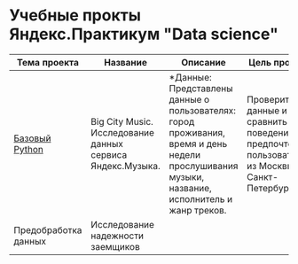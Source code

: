 # Учебные прокты Яндекс.Практикум "Data science" 

|  Тема проекта  | Название | Описание  | Цель проекта | Инструменты |
| ------------- | ------------- | ------------- | ------------- | ------------- |
| [Базовый Python](https://github.com/AValery8/yandex_praktikum_ds/tree/main/big_city_music)  | Big City Music. Исследование данных сервиса Яндекс.Музыка. | *Данные: Представлены данные о пользователях: город проживания, время и день недели прослушивания музыки, название, исполнитель и жанр треков. | Проверить данные и сравнить поведение и предпочтение пользователей из Москвы и Санкт-Петербурга | `Python` `Pandas` |
| Предобработка данных  | Исследование надежности заемщиков  | 
